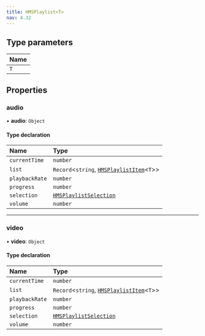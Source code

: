 ```yaml
---
title: HMSPlaylist<T>
nav: 4.32
---
```


## Type parameters

| Name |
| :--- |
| `T`  |

## Properties

### audio

• **audio**: `Object`

#### Type declaration

| Name           | Type                                                                                                    |
| :------------- | :------------------------------------------------------------------------------------------------------ |
| `currentTime`  | `number`                                                                                                |
| `list`         | `Record`<`string`, [`HMSPlaylistItem`](/api-reference/javascript/v2/interfaces/HMSPlaylistItem)<`T`\>\> |
| `playbackRate` | `number`                                                                                                |
| `progress`     | `number`                                                                                                |
| `selection`    | [`HMSPlaylistSelection`](/api-reference/javascript/v2/interfaces/HMSPlaylistSelection)                  |
| `volume`       | `number`                                                                                                |

---

### video

• **video**: `Object`

#### Type declaration

| Name           | Type                                                                                                    |
| :------------- | :------------------------------------------------------------------------------------------------------ |
| `currentTime`  | `number`                                                                                                |
| `list`         | `Record`<`string`, [`HMSPlaylistItem`](/api-reference/javascript/v2/interfaces/HMSPlaylistItem)<`T`\>\> |
| `playbackRate` | `number`                                                                                                |
| `progress`     | `number`                                                                                                |
| `selection`    | [`HMSPlaylistSelection`](/api-reference/javascript/v2/interfaces/HMSPlaylistSelection)                  |
| `volume`       | `number`                                                                                                |

